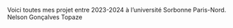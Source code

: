 Voici toutes mes projet entre 2023-2024 à l’université Sorbonne Paris-Nord. Nelson Gonçalves Topaze
